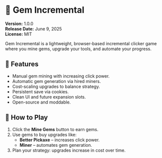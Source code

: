 # 💎 Gem Incremental

**Version:** 1.0.0  
**Release Date:** June 9, 2025  
**License:** MIT

Gem Incremental is a lightweight, browser-based incremental clicker game where you mine gems, upgrade your tools, and automate your progress.

## 🚀 Features

- Manual gem mining with increasing click power.
- Automatic gem generation via hired miners.
- Cost-scaling upgrades to balance strategy.
- Persistent save via cookies.
- Clean UI and future expansion slots.
- Open-source and moddable.

## 🔧 How to Play

1. Click the **Mine Gems** button to earn gems.
2. Use gems to buy upgrades like:
   - **Better Pickaxe** – increases click power.
   - **Miner** – automates gem generation.
3. Plan your strategy: upgrades increase in cost over time.
